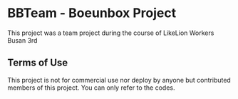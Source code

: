 # BBTeam - Boeunbox Project
This project was a team project during the course of LikeLion Workers Busan 3rd

## Terms of Use
This project is not for commercial use nor deploy by anyone but contributed members of this project.
You can only refer to the codes.
